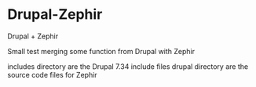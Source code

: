 # Drupal-Zephir
Drupal + Zephir

Small test merging some function from Drupal with Zephir

includes directory are the Drupal 7.34 include files
drupal directory are the source code files for Zephir
